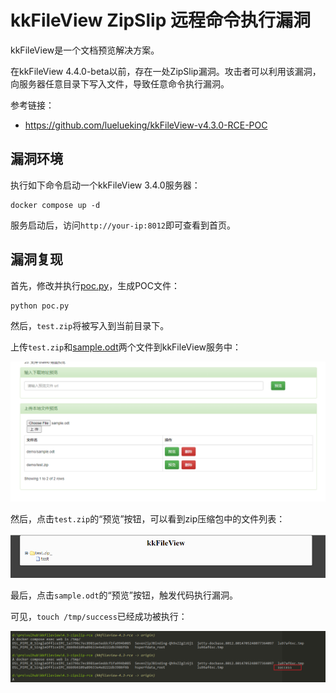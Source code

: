 # kkFileView ZipSlip 远程命令执行漏洞

kkFileView是一个文档预览解决方案。

在kkFileView 4.4.0-beta以前，存在一处ZipSlip漏洞。攻击者可以利用该漏洞，向服务器任意目录下写入文件，导致任意命令执行漏洞。

参考链接：

- <https://github.com/luelueking/kkFileView-v4.3.0-RCE-POC>

## 漏洞环境

执行如下命令启动一个kkFileView 3.4.0服务器：

```
docker compose up -d
```

服务启动后，访问`http://your-ip:8012`即可查看到首页。

## 漏洞复现

首先，修改并执行[poc.py](poc.py)，生成POC文件：

```
python poc.py
```

然后，`test.zip`将被写入到当前目录下。

上传`test.zip`和[sample.odt](sample.odt)两个文件到kkFileView服务中：

![](1.png)

然后，点击`test.zip`的“预览”按钮，可以看到zip压缩包中的文件列表：

![](2.png)

最后，点击`sample.odt`的“预览”按钮，触发代码执行漏洞。

可见，`touch /tmp/success`已经成功被执行：

![](3.png)

